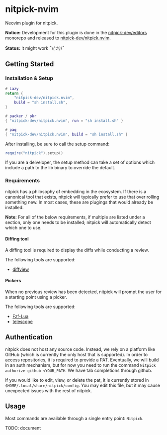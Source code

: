 # nitpick-nvim

Neovim plugin for nitpick.

**Notice:** Development for this plugin is done in the
[nitpick-dev/editors](https://github.com/nitpick-dev/editors/tree/main/src/plugins/nvim)
monorepo and released to
[nitpick-dev/nitpick.nvim](https://github.com/nitpick-dev/nitpick.nvim).

**Status:** it might work ¯\\_(ツ)_/¯

## Getting Started

### Installation & Setup

```lua
# Lazy
return {
    "nitpick-dev/nitpick.nvim",
    build = "sh install.sh",
}

# packer / pkr
{ "nitpick-dev/nitpick.nvim", run = "sh install.sh" }

# paq
{ "nitpick-dev/nitpick.nvim", build = "sh install.sh" }
```

After installing, be sure to call the setup command:
```lua
require("nitpick").setup()
```

If you are a delveloper, the setup method can take a set of options which
include a path to the lib binary to override the default.

### Requirements

nitpick has a philosophy of embedding in the ecosystem. If there is a canonical
tool that exists, nitpick will typically prefer to use that over rolling
something new. In most cases, these are plugings that would already be
installed.


**Note:** For all of the below requirements, if multiple are listed under a
section, only one needs to be installed; nitpick will automatically detect which
one to use.

#### Diffing tool

A diffing tool is required to display the diffs while conducting a review.

The following tools are supported:
- [diffview](https://github.com/sindrets/diffview.nvim)

#### Pickers

When no previous review has been detected, nitpick will prompt the user for a
starting point using a picker.

The following tools are supported:
- [Fzf-Lua](https://github.com/ibhagwan/fzf-lua)
- [telescope](https://github.com/nvim-telescope/telescope.nvim)


## Authentication

nitpick does not host any source code. Instead, we rely on a platform like
GitHub (which is currently the only host that is supported). In order to access
repositories, it is required to provide a PAT. Eventually, we will build in an
auth mechanism, but for now you need to run the command
`Nitpick authorize github <YOUR_PATH`. We have tab completions through github.

If you would like to edit, view, or delete the pat, it is currently stored in
`$HOME/.local/share/nitpick/config`. You may edit this file, but it may cause
unexpected issues with the rest of nitpick.

## Usage

Most commands are available through a single entry point: `Nitpick`.

TODO: document


